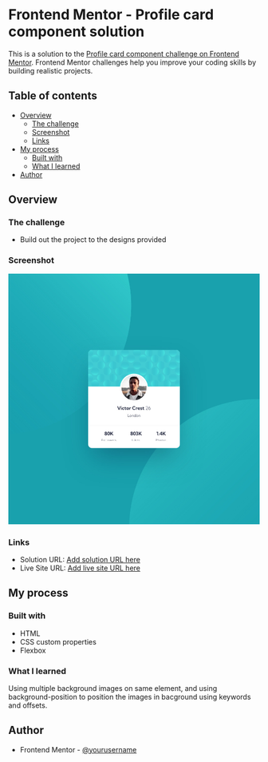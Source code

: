 # Frontend Mentor - Profile card component solution

This is a solution to the [Profile card component challenge on Frontend Mentor](https://www.frontendmentor.io/challenges/profile-card-component-cfArpWshJ). Frontend Mentor challenges help you improve your coding skills by building realistic projects. 

## Table of contents

- [Overview](#overview)
  - [The challenge](#the-challenge)
  - [Screenshot](#screenshot)
  - [Links](#links)
- [My process](#my-process)
  - [Built with](#built-with)
  - [What I learned](#what-i-learned)
- [Author](#author)

## Overview

### The challenge

- Build out the project to the designs provided

### Screenshot

![](./screenshot.jpg)


### Links

- Solution URL: [Add solution URL here](https://www.frontendmentor.io/solutions/profile-card-component-RqdCGDFgm)
- Live Site URL: [Add live site URL here](https://hardcore-jennings-0dcafb.netlify.app/)

## My process

### Built with

- HTML
- CSS custom properties
- Flexbox

### What I learned

Using multiple background images on same element, and using background-position to position the images in bacground using keywords and offsets.

## Author

- Frontend Mentor - [@yourusername](https://www.frontendmentor.io/profile/ACdev27/solutions)
